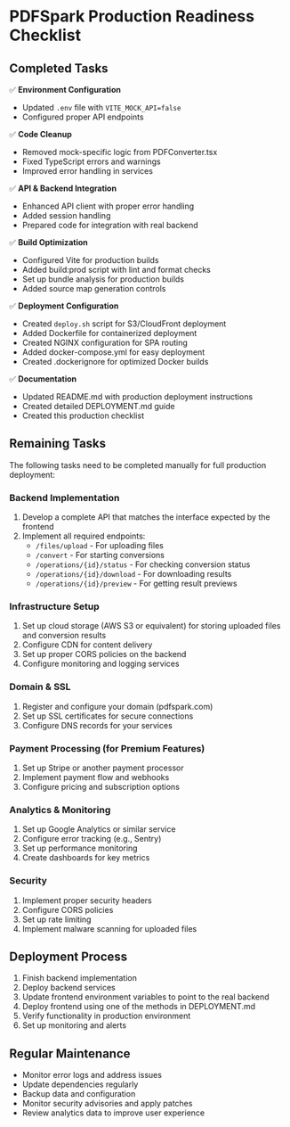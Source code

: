 # PDFSpark Production Readiness Checklist

## Completed Tasks

✅ **Environment Configuration**
- Updated `.env` file with `VITE_MOCK_API=false`
- Configured proper API endpoints

✅ **Code Cleanup**
- Removed mock-specific logic from PDFConverter.tsx
- Fixed TypeScript errors and warnings
- Improved error handling in services

✅ **API & Backend Integration**
- Enhanced API client with proper error handling
- Added session handling
- Prepared code for integration with real backend

✅ **Build Optimization**
- Configured Vite for production builds
- Added build:prod script with lint and format checks
- Set up bundle analysis for production builds
- Added source map generation controls

✅ **Deployment Configuration**
- Created `deploy.sh` script for S3/CloudFront deployment
- Added Dockerfile for containerized deployment
- Created NGINX configuration for SPA routing
- Added docker-compose.yml for easy deployment
- Created .dockerignore for optimized Docker builds

✅ **Documentation**
- Updated README.md with production deployment instructions
- Created detailed DEPLOYMENT.md guide
- Created this production checklist

## Remaining Tasks

The following tasks need to be completed manually for full production deployment:

### Backend Implementation
1. Develop a complete API that matches the interface expected by the frontend
2. Implement all required endpoints:
   - `/files/upload` - For uploading files
   - `/convert` - For starting conversions
   - `/operations/{id}/status` - For checking conversion status
   - `/operations/{id}/download` - For downloading results
   - `/operations/{id}/preview` - For getting result previews

### Infrastructure Setup
1. Set up cloud storage (AWS S3 or equivalent) for storing uploaded files and conversion results
2. Configure CDN for content delivery
3. Set up proper CORS policies on the backend
4. Configure monitoring and logging services

### Domain & SSL
1. Register and configure your domain (pdfspark.com)
2. Set up SSL certificates for secure connections
3. Configure DNS records for your services

### Payment Processing (for Premium Features)
1. Set up Stripe or another payment processor
2. Implement payment flow and webhooks
3. Configure pricing and subscription options

### Analytics & Monitoring
1. Set up Google Analytics or similar service
2. Configure error tracking (e.g., Sentry)
3. Set up performance monitoring
4. Create dashboards for key metrics

### Security
1. Implement proper security headers
2. Configure CORS policies
3. Set up rate limiting
4. Implement malware scanning for uploaded files

## Deployment Process

1. Finish backend implementation
2. Deploy backend services
3. Update frontend environment variables to point to the real backend
4. Deploy frontend using one of the methods in DEPLOYMENT.md
5. Verify functionality in production environment
6. Set up monitoring and alerts

## Regular Maintenance

- Monitor error logs and address issues
- Update dependencies regularly
- Backup data and configuration
- Monitor security advisories and apply patches
- Review analytics data to improve user experience